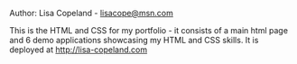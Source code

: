 Author: Lisa Copeland - lisacope@msn.com

This is the HTML and CSS for my portfolio - it consists of a main html page and 6 demo applications showcasing my HTML and CSS skills. It is deployed at http://lisa-copeland.com
